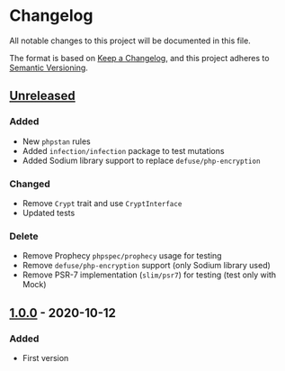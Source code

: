# Changelog
All notable changes to this project will be documented in this file.

The format is based on [Keep a Changelog](https://keepachangelog.com/en/1.0.0/),
and this project adheres to [Semantic Versioning](https://semver.org/spec/v2.0.0.html).

## [Unreleased]
### Added
- New `phpstan` rules
- Added `infection/infection` package to test mutations
- Added Sodium library support to replace `defuse/php-encryption`

### Changed
- Remove `Crypt` trait and use `CryptInterface`
- Updated tests

### Delete
- Remove Prophecy `phpspec/prophecy` usage for testing
- Remove `defuse/php-encryption` support (only Sodium library used)
- Remove PSR-7 implementation (`slim/psr7`) for testing (test only with Mock)

## [1.0.0] - 2020-10-12
### Added
- First version

[Unreleased]: https://github.com/t0mmy742/token-api/compare/1.0.0...HEAD
[1.0.0]: https://github.com/t0mmy742/token-api/releases/tag/1.0.0